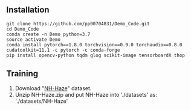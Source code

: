 ## Installation
```
git clone https://github.com/pp00704831/Demo_Code.git
cd Demo_Code
conda create -n Demo python=3.7
source activate Demo
conda install pytorch==1.8.0 torchvision==0.9.0 torchaudio==0.8.0 cudatoolkit=11.1 -c pytorch -c conda-forge
pip install opencv-python tqdm glog scikit-image tensorboardX thop
```
## Training
1. Download "[NH-Haze](https://drive.google.com/file/d/1iI-NqpbhXDUzct4H7EYK0hYfHwfAxUwM/view?usp=drive_link)" dataset.
2. Unzip NH-Haze.zip and put NH-Haze into './datasets' as: </br> './datasets/NH-Haze'
